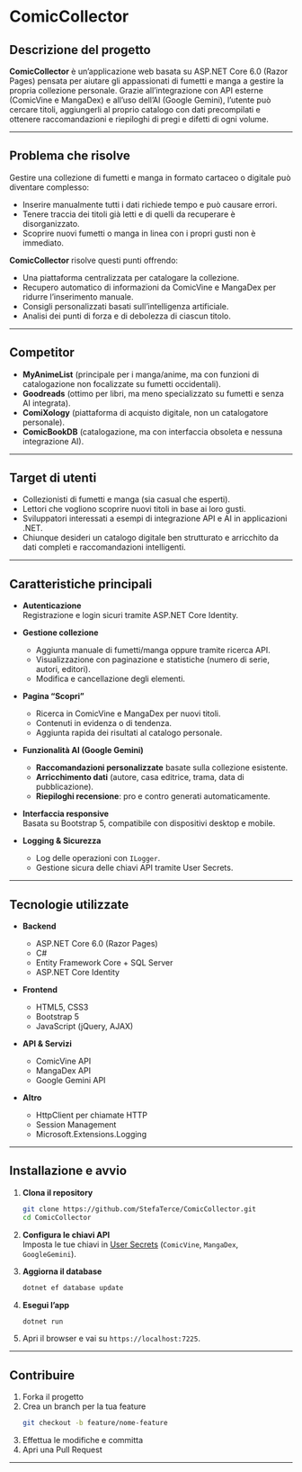 # ComicCollector

## Descrizione del progetto
**ComicCollector** è un’applicazione web basata su ASP.NET Core 6.0 (Razor Pages) pensata per aiutare gli appassionati di fumetti e manga a gestire la propria collezione personale. Grazie all’integrazione con API esterne (ComicVine e MangaDex) e all’uso dell’AI (Google Gemini), l’utente può cercare titoli, aggiungerli al proprio catalogo con dati precompilati e ottenere raccomandazioni e riepiloghi di pregi e difetti di ogni volume.

---

## Problema che risolve
Gestire una collezione di fumetti e manga in formato cartaceo o digitale può diventare complesso:
- Inserire manualmente tutti i dati richiede tempo e può causare errori.
- Tenere traccia dei titoli già letti e di quelli da recuperare è disorganizzato.
- Scoprire nuovi fumetti o manga in linea con i propri gusti non è immediato.

**ComicCollector** risolve questi punti offrendo:
- Una piattaforma centralizzata per catalogare la collezione.
- Recupero automatico di informazioni da ComicVine e MangaDex per ridurre l’inserimento manuale.
- Consigli personalizzati basati sull’intelligenza artificiale.
- Analisi dei punti di forza e di debolezza di ciascun titolo.

---

## Competitor
- **MyAnimeList** (principale per i manga/anime, ma con funzioni di catalogazione non focalizzate su fumetti occidentali).
- **Goodreads** (ottimo per libri, ma meno specializzato su fumetti e senza AI integrata).
- **ComiXology** (piattaforma di acquisto digitale, non un catalogatore personale).
- **ComicBookDB** (catalogazione, ma con interfaccia obsoleta e nessuna integrazione AI).

---

## Target di utenti
- Collezionisti di fumetti e manga (sia casual che esperti).
- Lettori che vogliono scoprire nuovi titoli in base ai loro gusti.
- Sviluppatori interessati a esempi di integrazione API e AI in applicazioni .NET.
- Chiunque desideri un catalogo digitale ben strutturato e arricchito da dati completi e raccomandazioni intelligenti.

---

## Caratteristiche principali
- **Autenticazione**  
  Registrazione e login sicuri tramite ASP.NET Core Identity.

- **Gestione collezione**  
  - Aggiunta manuale di fumetti/manga oppure tramite ricerca API.  
  - Visualizzazione con paginazione e statistiche (numero di serie, autori, editori).  
  - Modifica e cancellazione degli elementi.

- **Pagina “Scopri”**  
  - Ricerca in ComicVine e MangaDex per nuovi titoli.  
  - Contenuti in evidenza o di tendenza.  
  - Aggiunta rapida dei risultati al catalogo personale.

- **Funzionalità AI (Google Gemini)**  
  - **Raccomandazioni personalizzate** basate sulla collezione esistente.  
  - **Arricchimento dati** (autore, casa editrice, trama, data di pubblicazione).  
  - **Riepiloghi recensione**: pro e contro generati automaticamente.

- **Interfaccia responsive**  
  Basata su Bootstrap 5, compatibile con dispositivi desktop e mobile.

- **Logging & Sicurezza**  
  - Log delle operazioni con `ILogger`.  
  - Gestione sicura delle chiavi API tramite User Secrets.

---

## Tecnologie utilizzate
- **Backend**  
  - ASP.NET Core 6.0 (Razor Pages)  
  - C#  
  - Entity Framework Core + SQL Server  
  - ASP.NET Core Identity  

- **Frontend**  
  - HTML5, CSS3  
  - Bootstrap 5  
  - JavaScript (jQuery, AJAX)  

- **API & Servizi**  
  - ComicVine API  
  - MangaDex API  
  - Google Gemini API  

- **Altro**  
  - HttpClient per chiamate HTTP  
  - Session Management  
  - Microsoft.Extensions.Logging  

---

## Installazione e avvio
1. **Clona il repository**  
   ```bash
   git clone https://github.com/StefaTerce/ComicCollector.git
   cd ComicCollector
   ```

2. **Configura le chiavi API**  
   Imposta le tue chiavi in [User Secrets](https://learn.microsoft.com/aspnet/core/security/app-secrets) (`ComicVine`, `MangaDex`, `GoogleGemini`).

3. **Aggiorna il database**  
   ```bash
   dotnet ef database update
   ```

4. **Esegui l’app**  
   ```bash
   dotnet run
   ```

5. Apri il browser e vai su `https://localhost:7225`.

---

## Contribuire
1. Forka il progetto  
2. Crea un branch per la tua feature  
   ```bash
   git checkout -b feature/nome-feature
   ```
3. Effettua le modifiche e committa  
4. Apri una Pull Request  

---

